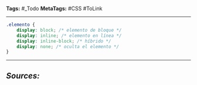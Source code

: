 **Tags:** #_Todo
**MetaTags:** #CSS #ToLink
- - -

```css
.elemento {
    display: block; /* elemento de bloque */
    display: inline; /* elemento en línea */
    display: inline-block; /* híbrido */
    display: none; /* oculta el elemento */
}
```
- - - 
## ***Sources:***